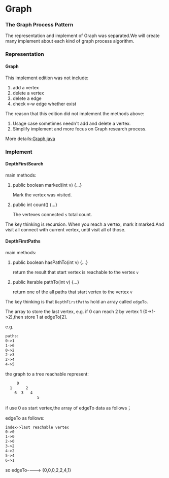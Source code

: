 # Graph

### The Graph Process Pattern
The representation and implement of Graph was separated.We will create many implement
about each kind of graph process algorithm.

### Representation

#### Graph
This implement edition was not include:

1. add a vertex
2. delete a vertex
3. delete a edge
4. check v-w edge whether exist

The reason that this edition did not implement the methods above:

1. Usage case sometimes needn't add and delete a vertex.
2. Simplify implement and more focus on Graph research process.

More details:[Graph.java](Graph.java)

### Implement

#### DepthFirstSearch
main methods:
1. public boolean marked(int v) {...}

    Mark the vertex was visited.
    
2. public int count() {...}

    The vertexes connected `s` total count.

The key thinking is recursion. When you reach a vertex, mark it marked.And visit all connect with current vertex,
until visit all of those.

#### DepthFirstPaths
main methods:
1. public boolean hasPathTo(int v) {...}

    return the result that start vertex is reachable to the vertex `v`
    
2. public Iterable<Integer> pathTo(int v) {...}

    return one of the all paths that start vertex to the vertex `v`
    
The key thinking is that `DepthFirstPaths` hold an array called `edgeTo`.

The array to store the last vertex, e.g. if 0 can reach 2 by vertex 1 (0->1->2),then store 1 at edgeTo[2].

e.g.
```html
paths:
0->1
1->6
0->2
2->3
2->4
4->5
```


the graph to a tree reachable represent:
```html
     0
  1      2
    6  3   4
              5
```

if use 0 as start vertex,the array of edgeTo data as follows；

edgeTo as follows:
```html
index->last reachable vertex
0->0
1->0
2->0
3->2
4->2
5->4
6->1
```
so edgeTo----> {0,0,0,2,2,4,1}
